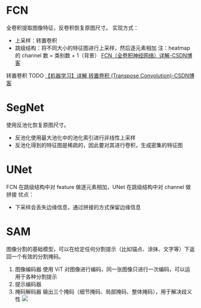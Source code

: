 # FCN
全卷积提取图像特征，反卷积恢复原图尺寸。
实现方式：
- 上采样：转置卷积
- 跳级结构：将不同大小的特征图进行上采样，然后逐元素相加
注：heatmap 的 channel 数 = 类别数 + 1（背景）
[FCN（全卷积神经网络）详解-CSDN博客](https://blog.csdn.net/qq_41731861/article/details/120511148)

转置卷积
TODO
[【机器学习】详解 转置卷积 (Transpose Convolution)-CSDN博客](https://blog.csdn.net/qq_39478403/article/details/121181904)

# SegNet
使用反池化恢复原图尺寸。
- 反池化使用最大池化中的池化索引进行非线性上采样
- 反池化得到的特征图是稀疏的，因此要对其进行卷积，生成密集的特征图

# UNet
FCN 在跳级结构中对 feature 做逐元素相加，UNet 在跳级结构中对 channel 做拼接
优点：
- 下采样会丢失边缘信息，通过拼接的方式保留边缘信息

# SAM
图像分割的基础模型，可以在给定任何分割提示（比如锚点、涂抹、文字等）下返回一个有效的分割掩码。
1. 图像编码器
	使用 ViT 对图像进行编码，同一张图像只进行一次编码，可以运用于各种分割提示
2. 提示编码器
3. 掩码解码器
	 输出三个掩码（细节掩码、局部掩码、整体掩码），用于解决歧义性
![](https://github.com/facebookresearch/segment-anything/raw/main/assets/model_diagram.png?raw=true)






